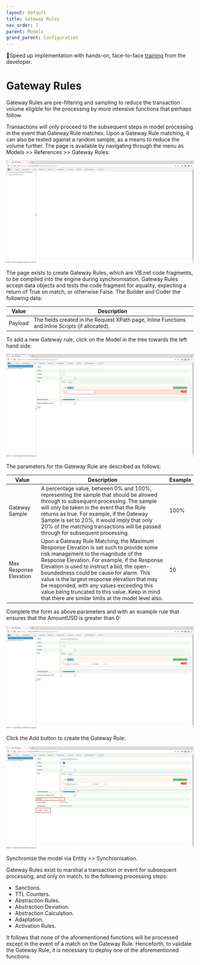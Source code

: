 ```yaml
---
layout: default
title: Gateway Rules
nav_order: 7
parent: Models
grand_parent: Configuration
---
```


🚀Speed up implementation with hands-on, face-to-face [training](https://www.jube.io/jube-training) from the developer.

# Gateway Rules
Gateway Rules are pre-filtering and sampling to reduce the transaction volume eligible for the processing by more intensive functions that perhaps follow.

Transactions will only proceed to the subsequent steps in model processing in the event that Gateway Rule matches. Upon a Gateway Rule matching,  it can also be tested against a random sample, as a means to reduce the volume further. The page is available by navigating through the menu as Models >> References >> Gateway Rules:

![Image](GatewayRulesTopOfTree.png)

The page exists to create Gateway Rules, which are VB.net code fragments, to be compiled into the engine during synchronisation.  Gateway Rules accept data objects and tests the code fragment for equality,  expecting a return of True on match, or otherwise False.  The Builder and Coder the following data:

| Value   | Description                                                                                       |
|---------|---------------------------------------------------------------------------------------------------|
| Payload | The fields created in the Request XPath page, Inline Functions and Inline Scripts (if allocated). |

To add a new Gateway rule,  click on the Model in the tree towards the left hand side:

![Image](EmptyGatewayRule.png)

The parameters for the Gateway Rule are described as follows:

| Value                  | Description                                                                                                                                                                                                                                                                                                                                                                                                                                                                             | Example |
|------------------------|-----------------------------------------------------------------------------------------------------------------------------------------------------------------------------------------------------------------------------------------------------------------------------------------------------------------------------------------------------------------------------------------------------------------------------------------------------------------------------------------|---------|
| Gateway Sample         | A percentage value,  between 0% and 100%, representing the sample that should be allowed through to subsequent processing.  The sample will only be taken in the event that the Rule returns as true.  For example,  if the Gateway Sample is set to 20%,  it would imply that only 20% of the matching transactions will be passed through for subsequent processing.                                                                                                                  | 100%    |
| Max Response Elevation | Upon a Gateway Rule Matching,  the Maximum Response Elevation is set such to provide some risk management to the magnitude of the Response Elevation.  For example,  if the Response Elevation is used to instruct a bid,  the open-boundedness could be cause for alarm. This value is the largest response elevation that may be responded,  with any values exceeding this value being truncated to this value.  Keep in mind that there are similar limits at the model level also. | 10      |

Complete the form as above parameters and with an example rule that ensures that the AmountUSD is greater than 0:

![Image](GatewayRuleAmountUSD.png)

Click the Add button to create the Gateway Rule:

![Image](AddedGatewayRule.png)

Synchronise the model via Entity >> Synchronisation. 

Gateway Rules exist to marshal a transaction or event for subsequent processing, and only on match, to the following processing steps:

* Sanctions.
* TTL Counters.
* Abstraction Rules.
* Abstraction Deviation.
* Abstraction Calculation.
* Adaptation.
* Activation Rules.

It follows that none of the aforementioned functions will be processed except in the event of a match on the Gateway Rule.  Henceforth,  to validate the Gateway Rule, it is necessary to deploy one of the aforementioned functions.